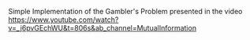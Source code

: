 Simple Implementation of the Gambler's Problem presented in the video https://www.youtube.com/watch?v=_j6pvGEchWU&t=806s&ab_channel=MutualInformation
